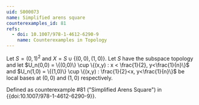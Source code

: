 ```yaml
---
uid: S000073
name: Simplified arens square
counterexamples_id: 81
refs:
  - doi: 10.1007/978-1-4612-6290-9 
    name: Counterexamples in Topology
---
```

Let $S = (0,1)^2$ and $X = S \cup \{(0,0),(1,0)\}$. Let $S$ have the subspace topology and let $U_n(0,0) = \{(0,0)\} \cup \{(x,y) : x < \frac{1}{2}, y<\frac{1}{n}\}$ and $U_n(1,0) = \{(1,0)\} \cup \{(x,y) : \frac{1}{2}<x, y<\frac{1}{n}\}$ be local bases at $(0,0)$ and $(1,0)$ respectively.

Defined as counterexample #81 ("Simplified Arens Square")
in {{doi:10.1007/978-1-4612-6290-9}}.
